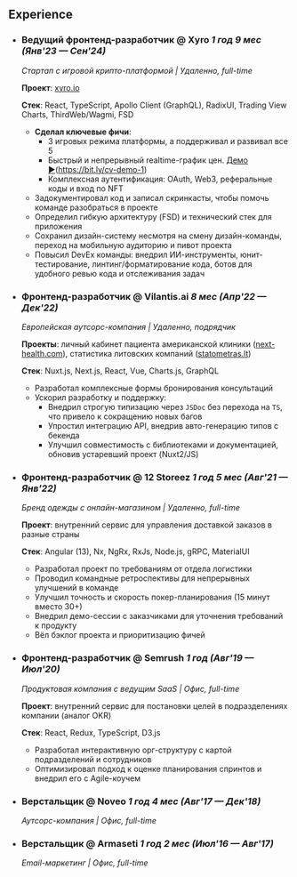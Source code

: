 ## Experience

- ### Ведущий фронтенд-разработчик @ Xyro *1 год 9 мес (Янв'23 — Сен'24)*

  *Стартап с игровой крипто-платформой | Удаленно, full-time*

  **Проект**: [xyro.io](https://xyro.io/up-down)

  **Стек**: React, TypeScript, Apollo Client (GraphQL), RadixUI, Trading View Charts, ThirdWeb/Wagmi, FSD

  - **Сделал ключевые фичи**: 
    - 3 игровых режима платформы, а поддерживал и развивал все 5
    - Быстрый и непрерывный realtime-график цен. [Демо ▶️](https://youtu.be/4XyXVeOLq8Q)(https://bit.ly/cv-demo-1)
    - Комплексная аутентификация: OAuth, Web3, реферальные коды и вход по NFT
  - Задокументировал код и записал скринкасты, чтобы помочь команде разобраться в проекте
  - Определил гибкую архитектуру (FSD) и технический стек для приложения
  - Сохранил дизайн-систему несмотря на смену дизайн-команды, переход на мобильную аудиторию и пивот проекта
  - Повысил DevEx команды: внедрил ИИ-инструменты, юнит-тестирование, линтинг/форматирование кода, ботов для удобного ревью кода и отслеживания задач

- ### Фронтенд-разработчик @ Vilantis.ai *8 мес (Апр'22 — Дек'22)*

  *Европейская аутсорс-компания | Удаленно, подрядчик*

  **Проекты**: личный кабинет пациента американской клиники ([next-health.com](https://next-health.com)), статистика литовских компаний ([statometras.lt](https://statometras.lt))

  **Стек**: Nuxt.js, Next.js, React, Vue, Charts.js, GraphQL

  - Разработал комплексные формы бронирования консультаций
  - Ускорил разработку и поддержку: 
    - Внедрил строгую типизацию через `JSDoc` без перехода на `TS`, что привело к сокращению новых багов
    - Упростил интеграцию API, внедрив авто-генерацию типов с бекенда
    - Улучшил совместимость с библиотеками и документацией, обновив устаревший проект (Nuxt2/JS)

- ### Фронтенд-разработчик @ 12 Storeez *1 год 5 мес (Авг'21 — Янв'22)*

  *Бренд одежды с онлайн-магазином | Удаленно, full-time*

  **Проект**: внутренний сервис для управления доставкой заказов в разные страны

  **Стек**: Angular (13), Nx, NgRx, RxJs, Node.js, gRPC, MaterialUI

  - Разработал проект по требованиям от отдела логистики
  - Проводил командные ретроспективы для непрерывных улучшений в команде
  - Улучшил точность и скорость покер-планирования (15 минут вместо 30+)
  - Внедрил демо-сессии с заказчиками для уточнения требований к продукту
  - Вёл бэклог проекта и приоритизацию фичей

- ### Фронтенд-разработчик @ Semrush *1 год (Авг'19 — Июл'20)*

  *Продуктовая компания с ведущим SaaS | Офис, full-time*

  **Проект**: внутренний сервис для постановки целей в подразделениях компании (аналог OKR)
  
  **Стек**: React, Redux, TypeScript, D3.js 

  - Разработал интерактивную орг-структуру с картой подразделений и сотрудников
  - Оптимизировал подход к оценке планирования спринтов и внедрил его с Agile-коучем
  <!-- - Внес вклад в OSS библиотеку [bkrem/react-d3-tree](https://bkrem.github.io/react-d3-tree/) -->
  <!-- - Реализовал код-ревью с совместной ответственностью за код -->

- ### Верстальщик @ Noveo *1 год 4 мес (Авг'17 — Дек'18)*

  *Аутсорс-компания | Офис, full-time*

  <!-- - Разработал интерфейс для игры ["Go to IT"](https://store.steampowered.com/app/953060/Go_to_IT/)(bit.ly/go-to-it) (React) -->

- ### Верстальщик @ Armaseti *1 год 2 мес (Июл'16 — Авг'17)*

  *Email-маркетинг | Офис, full-time*